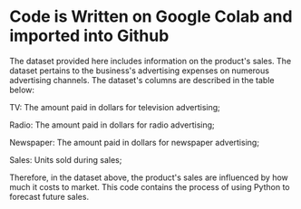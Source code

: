 # Code is Written on Google Colab and imported into Github
The dataset provided here includes information on the product's sales. The dataset pertains to the business's advertising expenses on numerous advertising channels. The dataset's columns are described in the table below:

TV: The amount paid in dollars for television advertising;

Radio: The amount paid in dollars for radio advertising;

Newspaper: The amount paid in dollars for newspaper advertising;

Sales: Units sold during sales;

Therefore, in the dataset above, the product's sales are influenced by how much it costs to market. This code contains the process of using Python to forecast future sales.
